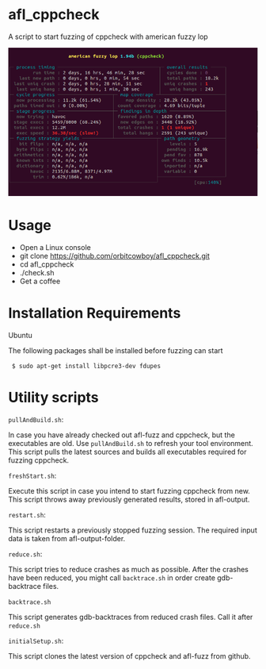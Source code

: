 # afl_cppcheck
A script to start fuzzing of cppcheck with american fuzzy lop

![A screenshot of afl fuzzing of cppcheck](screenshot/afl_cppcheck.png?raw=true "A screenshot")

# Usage

- Open a Linux console
- git clone https://github.com/orbitcowboy/afl_cppcheck.git
- cd afl_cppcheck
- ./check.sh
- Get a coffee 

# Installation Requirements

Ubuntu

The following packages shall be installed before fuzzing can start
```
 $ sudo apt-get install libpcre3-dev fdupes
```


# Utility scripts

```pullAndBuild.sh```:

In case you have already checked out afl-fuzz and cppcheck, but the executables
are old. Use ```pullAndBuild.sh``` to refresh your tool environment. This
script pulls the latest sources and builds all executables required for fuzzing cppcheck.

```freshStart.sh```:

Execute this script in case you intend to start fuzzing cppcheck from new. This script throws 
away previously generated results, stored in afl-output.

```restart.sh```:

This script restarts a previously stopped fuzzing session. The required input data is 
taken from afl-output-folder. 

```reduce.sh```:

This script tries to reduce crashes as much as possible. After the crashes have been reduced,
you might call ```backtrace.sh``` in order create gdb-backtrace files.

```backtrace.sh```

This script generates gdb-backtraces from reduced crash files. Call it after ```reduce.sh```

```initialSetup.sh```:

This script clones the latest version of cppcheck and afl-fuzz from github. 
